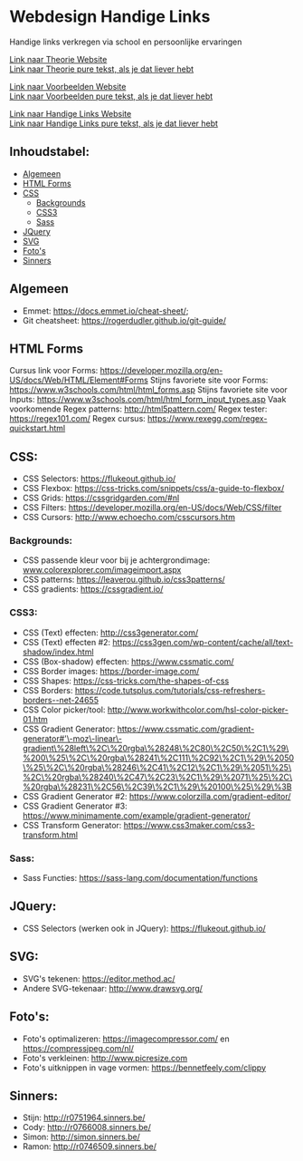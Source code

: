 # Webdesign Handige Links 
Handige links verkregen via school en persoonlijke ervaringen 
 
 
[Link naar Theorie Website](https://r0751964.github.io/Webdesign-Theorie/)   
[Link naar Theorie pure tekst, als je dat liever hebt](https://github.com/r0751964/Webdesign-Theorie/blob/master/README.md) 
 
[Link naar Voorbeelden Website](https://r0751964.github.io/Webdesign-Cursus-Voorbeelden/)   
[Link naar Voorbeelden pure tekst, als je dat liever hebt](https://github.com/r0751964/Webdesign-Cursus-Voorbeelden/blob/master/README.md) 
 
[Link naar Handige Links Website](https://r0751964.github.io/Webdesign-Handige-Links/)   
[Link naar Handige Links pure tekst, als je dat liever hebt](https://github.com/r0751964/Webdesign-Handige-Links/blob/master/README.md)   
 
 
## Inhoudstabel: 
- [Algemeen](#algemeen) 
- [HTML Forms](#html-forms) 
- [CSS](#css) 
  - [Backgrounds](#backgrounds) 
  - [CSS3](#css3) 
  - [Sass](#sass) 
- [JQuery](#jquery) 
- [SVG](#svg) 
- [Foto's](#fotos) 
- [Sinners](#sinners) 
 
## Algemeen 
- Emmet: <https://docs.emmet.io/cheat-sheet/>;
- Git cheatsheet: <https://rogerdudler.github.io/git-guide/> 
 
## HTML Forms 
Cursus link voor Forms: <https://developer.mozilla.org/en-US/docs/Web/HTML/Element#Forms> 
Stijns favoriete site voor Forms: <https://www.w3schools.com/html/html_forms.asp> 
Stijns favoriete site voor Inputs: <https://www.w3schools.com/html/html_form_input_types.asp> 
Vaak voorkomende Regex patterns: <http://html5pattern.com/> 
Regex tester: <https://regex101.com/> 
Regex cursus: <https://www.rexegg.com/regex-quickstart.html> 
 
## CSS: 
- CSS Selectors: <https://flukeout.github.io/> 
- CSS Flexbox: <https://css-tricks.com/snippets/css/a-guide-to-flexbox/> 
- CSS Grids: <https://cssgridgarden.com/#nl> 
- CSS Filters: <https://developer.mozilla.org/en-US/docs/Web/CSS/filter> 
- CSS Cursors: <http://www.echoecho.com/csscursors.htm> 
 
### Backgrounds: 
- CSS passende kleur voor bij je achtergrondimage: www.colorexplorer.com/imageimport.aspx 
- CSS patterns: <https://leaverou.github.io/css3patterns/> 
- CSS gradients: <https://cssgradient.io/> 
 
 
### CSS3: 
- CSS (Text) effecten: <http://css3generator.com/> 
- CSS (Text) effecten #2: <https://css3gen.com/wp-content/cache/all/text-shadow/index.html> 
- CSS (Box-shadow) effecten: <https://www.cssmatic.com/> 
- CSS Border images: <https://border-image.com/> 
- CSS Shapes: <https://css-tricks.com/the-shapes-of-css> 
- CSS Borders: <https://code.tutsplus.com/tutorials/css-refreshers-borders--net-24655> 
- CSS Color picker/tool: <http://www.workwithcolor.com/hsl-color-picker-01.htm> 
- CSS Gradient Generator: <https://www.cssmatic.com/gradient-generator#'\-moz\-linear\-gradient\%28left\%2C\%20rgba\%28248\%2C80\%2C50\%2C1\%29\%200\%25\%2C\%20rgba\%28241\%2C111\%2C92\%2C1\%29\%2050\%25\%2C\%20rgba\%28246\%2C41\%2C12\%2C1\%29\%2051\%25\%2C\%20rgba\%28240\%2C47\%2C23\%2C1\%29\%2071\%25\%2C\%20rgba\%28231\%2C56\%2C39\%2C1\%29\%20100\%25\%29\%3B>
- CSS Gradient Generator #2: <https://www.colorzilla.com/gradient-editor/> 
- CSS Gradient Generator #3: <https://www.minimamente.com/example/gradient-generator/> 
- CSS Transform Generator: <https://www.css3maker.com/css3-transform.html> 
 
### Sass: 
- Sass Functies: <https://sass-lang.com/documentation/functions> 
 
## JQuery: 
- CSS Selectors (werken ook in JQuery): <https://flukeout.github.io/> 
 
## SVG: 
- SVG's tekenen: <https://editor.method.ac/> 
- Andere SVG-tekenaar: <http://www.drawsvg.org/> 
 
## Foto's:  
- Foto's optimalizeren: <https://imagecompressor.com/> en <https://compressjpeg.com/nl/> 
- Foto's verkleinen: <http://www.picresize.com> 
- Foto's uitknippen in vage vormen: <https://bennetfeely.com/clippy> 
 
## Sinners: 
- Stijn: <http://r0751964.sinners.be/> 
- Cody: <http://r0766008.sinners.be/> 
- Simon: <http://simon.sinners.be/> 
- Ramon: <http://r0746509.sinners.be/> 
